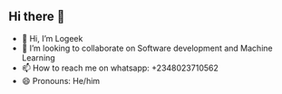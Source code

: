 ## Hi there 👋

<!--
**TheLogeek/TheLogeek** is a ✨ _special_ ✨ repository because its `README.md` (this file) appears on your GitHub profile.-->

- 👋 Hi, I’m Logeek
- 💞️ I’m looking to collaborate on Software development and Machine Learning
- 📫 How to reach me on whatsapp: +2348023710562
- 😄 Pronouns: He/him
